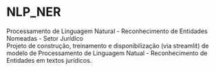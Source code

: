 # NLP_NER
Processamento de Linguagem Natural - Reconhecimento de Entidades Nomeadas - Setor Jurídico  
Projeto de construção, treinamento e disponibilização (via streamlit) de modelo de Processamento de Linguagem Natual - Reconhecimento de Entidades em textos jurídicos.
